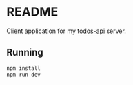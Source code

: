 # README

Client application for my [todos-api](https://github.com/mstranger/todos-api) server.

## Running

```bash
npm install
npm run dev
```
